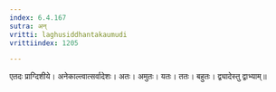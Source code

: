 ```yaml
---
index: 6.4.167
sutra: अन्
vritti: laghusiddhantakaumudi
vrittiindex: 1205

---
```

एतदः प्राग्दिशीये। अनेकाल्त्वात्सर्वादेशः। अतः। अमुतः। यतः। ततः। बहुतः। द्व्यादेस्तु द्वाभ्याम्॥